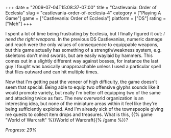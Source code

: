 +++
date = "2009-07-04T15:08:37-07:00"
title = "Castlevania: Order of Ecclesia"
slug = "castlevania-order-of-ecclesia-4"
category = ["Playing A Game"]
game = ["Castlevania: Order of Ecclesia"]
platform = ["DS"]
rating = ["Meh"]
+++

I spent a lot of time being frustrating by Ecclesia, but I finally figured it out: <i>I need the right weapons</i>.  In the previous DS Castlevanias, numeric damage and reach were the only values of consequence to equippable weapons, but this game actually has something of a strength/weakness system, e.g. skeletons don't mind swords, but are easily waylaid by hammers.  This comes out in a slightly different way against bosses, for instance the last guy I fought was basically unapproachable unless I used a particular spell that flies outward and can hit multiple times.

Now that I'm getting past the veneer of high difficulty, the game doesn't seem that special.  Being able to equip two offensive glyphs sounds like it would promote variety, but really I'm better off equipping two of the same and attacking twice as fast.  The new overworld organization is an interesting idea, but none of the miniature areas within it feel like they're being sufficiently exploited.  And I'm already sick of the townspeople giving me quests to collect item drops and treasures.  What is this, {{% game "World of Warcraft" %}}World of Warcraft{{% /game %}}?

<i>Progress: 29%</i>